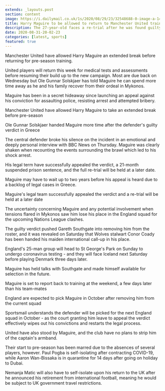 ```yaml
---
extends: _layouts.post
section: content
image: https://i.dailymail.co.uk/1s/2020/08/29/23/32548688-0-image-a-140_1598740352673.jpg 
title: Harry Maguire to be allowed to return to Manchester United training later after Greece conviction 
description: The 27-year-old faces a re-trial after he was found guilty of assaulting police, verbal abuse and attempted bribery while holidaying on the island of Mykonos with friends this month. 
date: 2020-08-31-20-02-23 
categories: [latest, sports] 
featured: true 
--- 
```

Manchester United have allowed Harry Maguire an extended break before returning for pre-season training.

United players will return this week for medical tests and assessments before resuming their build up to the new campaign. Most are due back on Wednesday but Ole Gunnar Solskjaer has told Maguire he can spend more time away as he and his family recover from their ordeal in Mykonos.

Maguire has been in a secret hideaway since launching an appeal against his conviction for assaulting police, resisting arrest and attempted bribery.

Manchester United have allowed Harry Maguire to take an extended break before pre-season

Ole Gunnar Solskjaer handed Maguire more time after the defender's guilty verdict in Greece

The central defender broke his silence on the incident in an emotional and deeply personal interview with BBC News on Thursday. Maguire was clearly shaken when recounting the events surrounding the brawl which led to his shock arrest.

His legal term have successfully appealed the verdict, a 21-month suspended prison sentence, and the full re-trial will be held at a later date.  

Maguire may have to wait up to two years before his appeal is heard due to a backlog of legal cases in Greece.  

Maguire's legal team successfully appealed the verdict and a re-trial will be held at a later date

The uncertainty concerning Maguire and any potential involvement when tensions flared in Mykonos saw him lose his place in the England squad for the upcoming Nations League clashes.

The guilty verdict pushed Gareth Southgate into removing him from the roster, and it was revealed on Saturday that Wolves stalwart Conor Coady has been handed his maiden international call-up in his place.

England's 25-man group will head to St George's Park on Sunday to undergo coronavirus testing - and they will face Iceland next Saturday before playing Denmark three days later.

Maguire has held talks with Southgate and made himself available for selection in the future. 

Maguire is set to report back to training at the weekend, a few days later than his team-mates

England are expected to pick Maguire in October after removing him from the current squad

Sportsmail understands the defender will be picked for the next England squad in October - as the court granting him leave to appeal the verdict effectively wipes out his convictions and restarts the legal process.

United have also stood by Maguire, and the club have no plans to strip him of the captain's armband. 

Their start to pre-season has been marred due to the absences of several players, however. Paul Pogba is self-isolating after contracting COVID-19, while Aaron Wan-Bissaka is in quarantine for 14 days after going on holiday to Dubai.

Nemanja Matic will also have to self-isolate upon his return to the UK after he announced his retirement from international football, meaning he would be subject to UK government travel restrictions.

